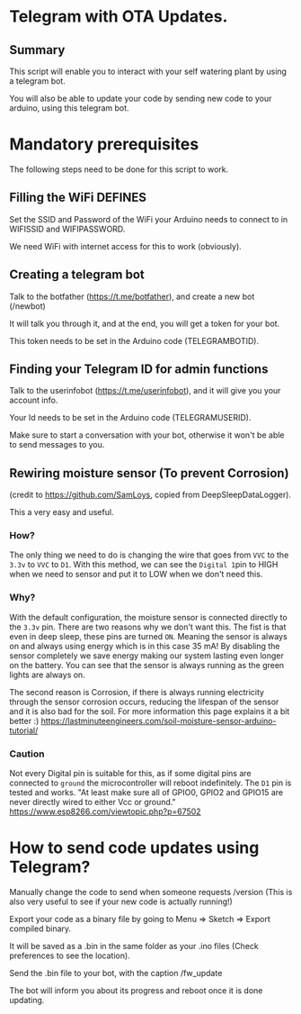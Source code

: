 # Telegram with OTA Updates.

## Summary
This script will enable you to interact with your self watering plant by using a telegram bot.

You will also be able to update your code by sending new code to your arduino, using this telegram bot.

# Mandatory prerequisites
The following steps need to be done for this script to work.

## Filling the WiFi DEFINES
Set the SSID and Password of the WiFi your Arduino needs to connect to in WIFISSID and WIFIPASSWORD.

We need WiFi with internet access for this to work (obviously).

## Creating a telegram bot
Talk to the botfather (https://t.me/botfather), and create a new bot (/newbot)

It will talk you through it, and at the end, you will get a token for your bot.

This token needs to be set in the Arduino code (TELEGRAMBOTID).

## Finding your Telegram ID for admin functions
Talk to the userinfobot (https://t.me/userinfobot), and it will give you your account info.

Your Id needs to be set in the Arduino code (TELEGRAMUSERID).

Make sure to start a conversation with your bot, otherwise it won't be able to send messages to you.

## Rewiring moisture sensor (To prevent Corrosion)
(credit to https://github.com/SamLoys, copied from DeepSleepDataLogger).

This a very easy and useful.

### How?
The only thing we need to do is changing the wire that goes from `VVC` to the `3.3v` to `VVC` to `D1`. With this method, we can see the `Digital 1`pin to HIGH when we need to sensor and put it to LOW when we don't need this.

### Why?
With the default configuration, the moisture sensor is connected directly to the `3.3v` pin. There are two reasons why we don't want this. The fist is that even in deep sleep, these pins are turned `ON`. Meaning the sensor is always on and always using energy which is in this case 35 mA! By disabling the sensor completely we save energy making our system lasting even longer on the battery. You can see that the sensor is always running as the green lights are always on.

The second reason is Corrosion, if there is always running electricity through the sensor corrosion occurs, reducing the lifespan of the sensor and it is also bad for the soil. For more information this page explains it a bit better :) https://lastminuteengineers.com/soil-moisture-sensor-arduino-tutorial/

### Caution
Not every Digital pin is suitable for this, as if some digital pins are connected to `ground` the microcontroller will reboot indefinitely. The `D1` pin is tested and works.
"At least make sure all of GPIO0, GPIO2 and GPIO15 are never directly wired to either Vcc or ground." https://www.esp8266.com/viewtopic.php?p=67502

# How to send code updates using Telegram?
Manually change the code to send when someone requests /version (This is also very useful to see if your new code is actually running!)

Export your code as a binary file by going to Menu => Sketch => Export compiled binary.

It will be saved as a .bin in the same folder as your .ino files (Check preferences to see the location).

Send the .bin file to your bot, with the caption /fw_update

The bot will inform you about its progress and reboot once it is done updating.
